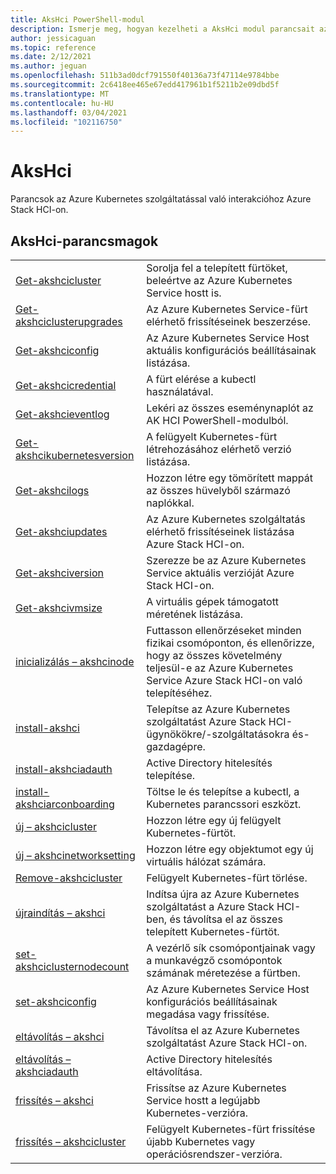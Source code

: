 ```yaml
---
title: AksHci PowerShell-modul
description: Ismerje meg, hogyan kezelheti a AksHci modul parancsait az AK Azure Stack HCI-vel való kezeléséhez
author: jessicaguan
ms.topic: reference
ms.date: 2/12/2021
ms.author: jeguan
ms.openlocfilehash: 511b3ad0dcf791550f40136a73f47114e9784bbe
ms.sourcegitcommit: 2c6418ee465e67edd417961b1f5211b2e09dbd5f
ms.translationtype: MT
ms.contentlocale: hu-HU
ms.lasthandoff: 03/04/2021
ms.locfileid: "102116750"
---
```

# <a name="akshci"></a>AksHci 

Parancsok az Azure Kubernetes szolgáltatással való interakcióhoz Azure Stack HCI-on.

## <a name="akshci-cmdlets"></a>AksHci-parancsmagok

|         |            |
| ------- | ---------- |
| [Get-akshcicluster](get-akshcicluster.md) | Sorolja fel a telepített fürtöket, beleértve az Azure Kubernetes Service hostt is. |
| [Get-akshciclusterupgrades](get-akshciclusterupgrades.md) | Az Azure Kubernetes Service-fürt elérhető frissítéseinek beszerzése. |
| [Get-akshciconfig](get-akshciconfig.md) | Az Azure Kubernetes Service Host aktuális konfigurációs beállításainak listázása. |
| [Get-akshcicredential](get-akshcicredential.md) | A fürt elérése a kubectl használatával. |
| [Get-akshcieventlog](get-akshcieventlog.md) | Lekéri az összes eseménynaplót az AK HCI PowerShell-modulból. |
| [Get-akshcikubernetesversion](get-akshcikubernetesversion.md) | A felügyelt Kubernetes-fürt létrehozásához elérhető verzió listázása. |
| [Get-akshcilogs](get-akshcilogs.md) | Hozzon létre egy tömörített mappát az összes hüvelyből származó naplókkal. |
| [Get-akshciupdates](get-akshciupdates.md) | Az Azure Kubernetes szolgáltatás elérhető frissítéseinek listázása Azure Stack HCI-on. |
| [Get-akshciversion](get-akshciversion.md) | Szerezze be az Azure Kubernetes Service aktuális verzióját Azure Stack HCI-on. |
| [Get-akshcivmsize](get-akshcivmsize.md) | A virtuális gépek támogatott méretének listázása. |
| [inicializálás – akshcinode](initialize-akshcinode.md) | Futtasson ellenőrzéseket minden fizikai csomóponton, és ellenőrizze, hogy az összes követelmény teljesül-e az Azure Kubernetes Service Azure Stack HCI-on való telepítéséhez. |
| [install-akshci](install-akshci.md) | Telepítse az Azure Kubernetes szolgáltatást Azure Stack HCI-ügynökökre/-szolgáltatásokra és-gazdagépre. |
| [install-akshciadauth](install-akshciadauth.md) | Active Directory hitelesítés telepítése. |
| [install-akshciarconboarding](install-akshciarconboarding.md) | Töltse le és telepítse a kubectl, a Kubernetes parancssori eszközt. |
| [új – akshcicluster](new-akshcicluster.md) | Hozzon létre egy új felügyelt Kubernetes-fürtöt. |
| [új – akshcinetworksetting](new-akshcinetworksetting.md) | Hozzon létre egy objektumot egy új virtuális hálózat számára. |
| [Remove-akshcicluster](remove-akshcicluster.md) | Felügyelt Kubernetes-fürt törlése. |
| [újraindítás – akshci](restart-akshci.md) | Indítsa újra az Azure Kubernetes szolgáltatást a Azure Stack HCI-ben, és távolítsa el az összes telepített Kubernetes-fürtöt. |
| [set-akshciclusternodecount](set-akshciclusternodecount.md) | A vezérlő sík csomópontjainak vagy a munkavégző csomópontok számának méretezése a fürtben. |
| [set-akshciconfig](set-akshciconfig.md) | Az Azure Kubernetes Service Host konfigurációs beállításainak megadása vagy frissítése. |
| [eltávolítás – akshci](uninstall-akshci.md) | Távolítsa el az Azure Kubernetes szolgáltatást Azure Stack HCI-on. |
| [eltávolítás – akshciadauth](uninstall-akshciadauth.md) | Active Directory hitelesítés eltávolítása. |
| [frissítés – akshci](update-akshci.md) | Frissítse az Azure Kubernetes Service hostt a legújabb Kubernetes-verzióra. |
| [frissítés – akshcicluster](update-akshcicluster.md) | Felügyelt Kubernetes-fürt frissítése újabb Kubernetes vagy operációsrendszer-verzióra. |

